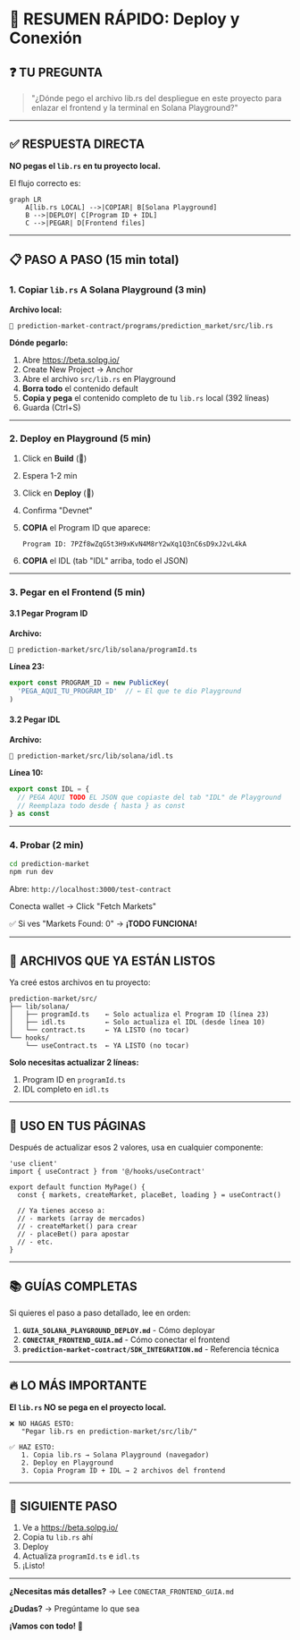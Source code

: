 # 🚀 RESUMEN RÁPIDO: Deploy y Conexión

## ❓ TU PREGUNTA
> "¿Dónde pego el archivo lib.rs del despliegue en este proyecto para enlazar el frontend y la terminal en Solana Playground?"

---

## ✅ RESPUESTA DIRECTA

**NO pegas el `lib.rs` en tu proyecto local.**

El flujo correcto es:

```mermaid
graph LR
    A[lib.rs LOCAL] -->|COPIAR| B[Solana Playground]
    B -->|DEPLOY| C[Program ID + IDL]
    C -->|PEGAR| D[Frontend files]
```

---

## 📋 PASO A PASO (15 min total)

### **1. Copiar `lib.rs` A Solana Playground** (3 min)

**Archivo local:**
```
📁 prediction-market-contract/programs/prediction_market/src/lib.rs
```

**Dónde pegarlo:**
1. Abre https://beta.solpg.io/
2. Create New Project → Anchor
3. Abre el archivo `src/lib.rs` en Playground
4. **Borra todo** el contenido default
5. **Copia y pega** el contenido completo de tu `lib.rs` local (392 líneas)
6. Guarda (Ctrl+S)

---

### **2. Deploy en Playground** (5 min)

1. Click en **Build** (🔨)
2. Espera 1-2 min
3. Click en **Deploy** (🚀)
4. Confirma "Devnet"
5. **COPIA** el Program ID que aparece:
   ```
   Program ID: 7PZf8wZqG5t3H9xKvN4M8rY2wXq1Q3nC6sD9xJ2vL4kA
   ```

6. **COPIA** el IDL (tab "IDL" arriba, todo el JSON)

---

### **3. Pegar en el Frontend** (5 min)

#### 3.1 Pegar Program ID

**Archivo:**
```
📁 prediction-market/src/lib/solana/programId.ts
```

**Línea 23:**
```typescript
export const PROGRAM_ID = new PublicKey(
  'PEGA_AQUI_TU_PROGRAM_ID'  // ← El que te dio Playground
)
```

#### 3.2 Pegar IDL

**Archivo:**
```
📁 prediction-market/src/lib/solana/idl.ts
```

**Línea 10:**
```typescript
export const IDL = {
  // PEGA AQUI TODO EL JSON que copiaste del tab "IDL" de Playground
  // Reemplaza todo desde { hasta } as const
} as const
```

---

### **4. Probar** (2 min)

```bash
cd prediction-market
npm run dev
```

Abre: `http://localhost:3000/test-contract`

Conecta wallet → Click "Fetch Markets"

✅ Si ves "Markets Found: 0" → **¡TODO FUNCIONA!**

---

## 📂 ARCHIVOS QUE YA ESTÁN LISTOS

Ya creé estos archivos en tu proyecto:

```
prediction-market/src/
├── lib/solana/
│   ├── programId.ts    ← Solo actualiza el Program ID (línea 23)
│   ├── idl.ts          ← Solo actualiza el IDL (desde línea 10)
│   └── contract.ts     ← YA LISTO (no tocar)
└── hooks/
    └── useContract.ts  ← YA LISTO (no tocar)
```

**Solo necesitas actualizar 2 líneas:**
1. Program ID en `programId.ts`
2. IDL completo en `idl.ts`

---

## 🎯 USO EN TUS PÁGINAS

Después de actualizar esos 2 valores, usa en cualquier componente:

```tsx
'use client'
import { useContract } from '@/hooks/useContract'

export default function MyPage() {
  const { markets, createMarket, placeBet, loading } = useContract()

  // Ya tienes acceso a:
  // - markets (array de mercados)
  // - createMarket() para crear
  // - placeBet() para apostar
  // - etc.
}
```

---

## 📚 GUÍAS COMPLETAS

Si quieres el paso a paso detallado, lee en orden:

1. **`GUIA_SOLANA_PLAYGROUND_DEPLOY.md`** - Cómo deployar
2. **`CONECTAR_FRONTEND_GUIA.md`** - Cómo conectar el frontend
3. **`prediction-market-contract/SDK_INTEGRATION.md`** - Referencia técnica

---

## 🔥 LO MÁS IMPORTANTE

**El `lib.rs` NO se pega en el proyecto local.**

```
❌ NO HAGAS ESTO:
   "Pegar lib.rs en prediction-market/src/lib/"

✅ HAZ ESTO:
   1. Copia lib.rs → Solana Playground (navegador)
   2. Deploy en Playground
   3. Copia Program ID + IDL → 2 archivos del frontend
```

---

## 💪 SIGUIENTE PASO

1. Ve a https://beta.solpg.io/
2. Copia tu `lib.rs` ahí
3. Deploy
4. Actualiza `programId.ts` e `idl.ts`
5. ¡Listo!

---

**¿Necesitas más detalles?** → Lee `CONECTAR_FRONTEND_GUIA.md`

**¿Dudas?** → Pregúntame lo que sea

**¡Vamos con todo! 🚀**

